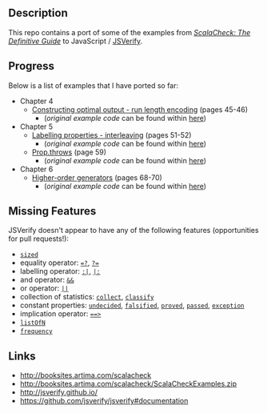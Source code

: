 ## Description

This repo contains a port of some of the examples from [_ScalaCheck: The Definitive Guide_](http://www.artima.com/shop/scalacheck) to JavaScript / [JSVerify](http://jsverify.github.io/).

## Progress

Below is a list of examples that I have ported so far:

* Chapter 4
    * [Constructing optimal output - run length encoding](src/chapter4) (pages 45-46)
        * (_original example code_ can be found within [here](http://booksites.artima.com/scalacheck/examples/html/ch04.html#sec6))
* Chapter 5
    * [Labelling properties - interleaving](src/chapter5/Interleaving) (pages 51-52)
        * (_original example code_ can be found within [here](http://booksites.artima.com/scalacheck/examples/html/ch05.html#sec1))
    * [Prop.throws](src/chapter5/throwsTests.js) (page 59)
        * (_original example code_ can be found within [here](http://booksites.artima.com/scalacheck/examples/html/ch05.html#sec2))
* Chapter 6
    * [Higher-order generators](src/chapter6/higherOrderGeneratorsTests.cs) (pages 68-70)  
        * (_original example code_ can be found within [here](http://booksites.artima.com/scalacheck/examples/html/ch06.html#sec1))

## Missing Features

JSVerify doesn't appear to have any of the following features (opportunities for pull requests!):

* [`sized`](https://www.scalacheck.org/files/scalacheck_2.11-1.13.4-api/index.html#org.scalacheck.Gen$@sized[T](f:Int=>org.scalacheck.Gen[T]):org.scalacheck.Gen[T])
* equality operator: [`=?`](https://www.scalacheck.org/files/scalacheck_2.11-1.13.4-api/index.html#org.scalacheck.Prop$@=?[T](x:T,y:T)(implicitpp:T=>org.scalacheck.util.Pretty):org.scalacheck.Prop), [`?=`](https://www.scalacheck.org/files/scalacheck_2.11-1.13.4-api/index.html#org.scalacheck.Prop$@?=[T](x:T,y:T)(implicitpp:T=>org.scalacheck.util.Pretty):org.scalacheck.Prop)
* labelling operator: [`:|`](https://www.scalacheck.org/files/scalacheck_2.11-1.13.4-api/index.html#org.scalacheck.Prop@:|(l:String):org.scalacheck.Prop), [`|:`](https://www.scalacheck.org/files/scalacheck_2.11-1.13.4-api/index.html#org.scalacheck.Prop@|:(l:String):org.scalacheck.Prop)
* and operator: [`&&`](https://www.scalacheck.org/files/scalacheck_2.11-1.13.4-api/index.html#org.scalacheck.Prop@&&(p:=>org.scalacheck.Prop):org.scalacheck.Prop)
* or operator: [`||`](https://www.scalacheck.org/files/scalacheck_2.11-1.13.4-api/index.html#org.scalacheck.Prop@||(p:=>org.scalacheck.Prop):org.scalacheck.Prop)
* collection of statistics: [`collect`](https://www.scalacheck.org/files/scalacheck_2.11-1.13.4-api/index.html#org.scalacheck.Prop$@collect[T](t:T)(prop:org.scalacheck.Prop):org.scalacheck.Prop), [`classify`](https://www.scalacheck.org/files/scalacheck_2.11-1.13.4-api/index.html#org.scalacheck.Prop$@classify(c:=>Boolean,ifTrue:Any)(prop:org.scalacheck.Prop):org.scalacheck.Prop)
* constant properties: [`undecided`](https://www.scalacheck.org/files/scalacheck_2.11-1.13.4-api/index.html#org.scalacheck.Prop$@undecided:org.scalacheck.Prop), [`falsified`](https://www.scalacheck.org/files/scalacheck_2.11-1.13.4-api/index.html#org.scalacheck.Prop$@falsified:org.scalacheck.Prop), [`proved`](https://www.scalacheck.org/files/scalacheck_2.11-1.13.4-api/index.html#org.scalacheck.Prop$@proved:org.scalacheck.Prop), [`passed`](https://www.scalacheck.org/files/scalacheck_2.11-1.13.4-api/index.html#org.scalacheck.Prop$@passed:org.scalacheck.Prop), [`exception`](https://www.scalacheck.org/files/scalacheck_2.11-1.13.4-api/index.html#org.scalacheck.Prop$@exception:org.scalacheck.Prop)
* implication operator: [`==>`](https://www.scalacheck.org/files/scalacheck_2.11-1.13.4-api/index.html#org.scalacheck.Prop@==>(p:=>org.scalacheck.Prop):org.scalacheck.Prop)
* [`listOfN`](https://www.scalacheck.org/files/scalacheck_2.11-1.13.4-api/index.html#org.scalacheck.Gen$@listOfN[T](n:Int,g:org.scalacheck.Gen[T]):org.scalacheck.Gen[List[T]])
* [`frequency`](https://www.scalacheck.org/files/scalacheck_2.11-1.13.4-api/index.html#org.scalacheck.Gen$@frequency[T](gs:(Int,org.scalacheck.Gen[T])*):org.scalacheck.Gen[T])

## Links

* http://booksites.artima.com/scalacheck
* http://booksites.artima.com/scalacheck/ScalaCheckExamples.zip
* http://jsverify.github.io/
* https://github.com/jsverify/jsverify#documentation
